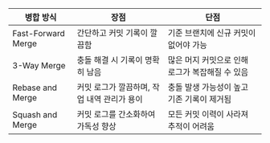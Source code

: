 






|**병합 방식**|**장점**|**단점**|
|---|---|---|
|Fast-Forward Merge|간단하고 커밋 기록이 깔끔함|기준 브랜치에 신규 커밋이 없어야 가능|
|3-Way Merge|충돌 해결 시 기록이 명확히 남음|많은 머지 커밋으로 인해 로그가 복잡해질 수 있음|
|Rebase and Merge|커밋 로그가 깔끔하며, 작업 내역 관리가 용이|충돌 발생 가능성이 높고 기존 기록이 제거됨|
|Squash and Merge|커밋 로그를 간소화하여 가독성 향상|모든 커밋 이력이 사라져 추적이 어려움|